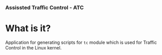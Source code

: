 ### Assissted Traffic Control - ATC

# What is it?
Application for generating scripts for `tc` module which is used for Traffic Control in the Linux kernel. 

